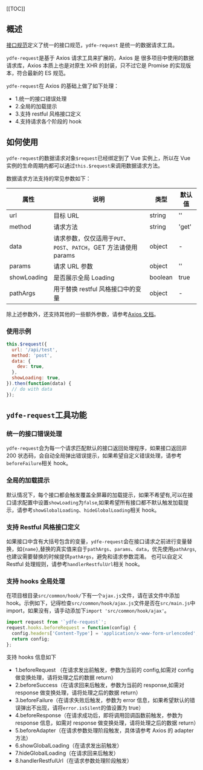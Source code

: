 [[TOC]]

## 概述

[接口规范](./interface.md)定义了统一的接口规范，`ydfe-request` 是统一的数据请求工具。

`ydfe-request`是基于 Axios 请求工具来扩展的，Axios 是 很多项目中使用的数据请求库，Axios 本质上也是对原生 XHR 的封装，只不过它是 Promise 的实现版本，符合最新的 ES 规范。

`ydfe-request`在 Axios 的基础上做了如下处理：

- 1.统一的接口错误处理
- 2.全局的加载提示
- 3.支持 restful 风格接口定义
- 4.支持请求各个阶段的 hook

## 如何使用

`ydfe-request`的数据请求对象`$request`已经绑定到了 Vue 实例上，所以在 Vue 实例的生命周期内都可以通过`this.$request`来调用数据请求方法。

数据请求方法支持的常见参数如下：

| 属性        | 说明                                                               | 类型    | 默认值 |
| ----------- | ------------------------------------------------------------------ | ------- | ------ |
| url         | 目标 URL                                                           | string  | ''     |
| method      | 请求方法                                                           | string  | 'get'  |
| data        | 请求参数，仅仅适用于`PUT`、 `POST`、`PATCH`，GET 方法请使用 params | object  | -      |
| params      | 请求 URL 参数                                                      | object  | ''     |
| showLoading | 是否展示全局 Loading                                               | boolean | true   |
| pathArgs    | 用于替换 restful 风格接口中的变量                                  | object  | -      |

除上述参数外，还支持其他的一些额外参数，请参考[Axios 文档](https://github.com/axios/axios#request-config)。

### 使用示例

```javascript
this.$request({
  url: '/api/test',
  method: 'post',
  data: {
    dev: true,
  },
  showLoading: true,
}).then(function(data) {
  // do with data
});
```

## `ydfe-request`工具功能

### 统一的接口错误处理

`ydfe-request`会为每一个请求匹配默认的接口返回处理程序，如果接口返回非 200 状态码，会自动全局弹出错误提示，如果希望自定义错误处理，请参考`beforeFailure`相关 hook。

### 全局的加载提示

默认情况下，每个接口都会触发覆盖全屏幕的加载提示，如果不希望有,可以在接口请求配置中设置`showLoading`为`false`,如果希望所有接口都不默认触发加载提示，请参考`showGlobalLoading`、`hideGlobalLoading`相关 hook。

### 支持 Restful 风格接口定义

如果接口中含有大括号包含的变量，`ydfe-request`会在接口请求之前进行变量替换，如`{name}`,替换的真实值来自于`pathArgs`、`params`、`data`，优先使用`pathArgs`,也建议需要替换的时候提供`pathArgs`，避免和请求参数混淆。
也可以自定义 Restful 处理规则，请参考`handlerRestfulUrl`相关 hook。

### 支持 hooks 全局处理

在项目根目录`src/common/hook/`下有一个`ajax.js`文件，请在该文件中添加 hook。示例如下，记得检查`src/common/hook/ajax.js`文件是否在`src/main.js`中 import，如果没有，请手动添加下`import 'src/common/hook/ajax'`。

```javascript
import request from '`ydfe-request`';
request.hooks.beforeRequest = function(config) {
  config.headers['Content-Type'] = 'application/x-www-form-urlencoded';
  return config;
};
```

支持 hooks 信息如下

- 1.beforeRequest （在请求发出前触发，参数为当前的 config,如需对 config 做变换处理，请将处理之后的数据 return）
- 2.beforeSuccess（在请求回来后触发，参数为当前的 response,如需对 response 做变换处理，请将处理之后的数据 return）
- 3.beforeFailure（在请求失败后触发，参数为 error 信息，如果希望默认的错误弹出不出现，请将`error.isSilent`的值设置为 true）
- 4.beforeResponse（在请求成功后，即将调用回调函数前触发，参数为 response 信息，如需对 response 做变换处理，请将处理之后的数据 return）
- 5.beforeAdapter（在请求参数处理阶段触发，具体请参考 Axios 的 adapter 方法）
- 6.showGlobalLoading（在请求发出前触发）
- 7.hideGlobalLoading（在请求回来后触发）
- 8.handlerRestfulUrl（在请求参数处理阶段触发）
